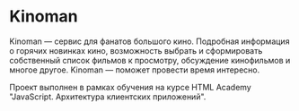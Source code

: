 # Kinoman
Kinoman — сервис для фанатов большого кино. Подробная информация о горячих новинках кино, возможность выбрать и сформировать собственный список фильмов к просмотру, обсуждение кинофильмов и многое другое. Kinoman — поможет провести время интересно.

Проект выполнен в рамках обучения на курсе HTML Academy "JavaScript. Архитектура клиентских приложений".
